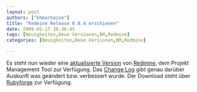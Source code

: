 ```yaml
---
layout: post
authors: ["khmarbaise"]
title: "Redmine Release 0.8.4 erschienen"
date: 2009-05-17 16:36:45
tags: [Neuigkeiten,Neue Versionen,BM,Redmine]
categories: [Neuigkeiten,Neue Versionen,BM,Redmine]

---
```

Es steht nun wieder eine <a href="http://www.redmine.org/news/26">aktualisierte Version</a> von <a href="http://www.redmine.org">Redmine</a>, dem Projekt Management Tool zur Verfügung. Das <a href="http://www.redmine.org/versions/show/10">Change Log</a> gibt genau darüber Auskunft was geändert bzw. verbessert wurde.  Der Download steht über <a href="http://rubyforge.org/frs/?group_id=1850">Rubyforge</a> zur Verfügung.
